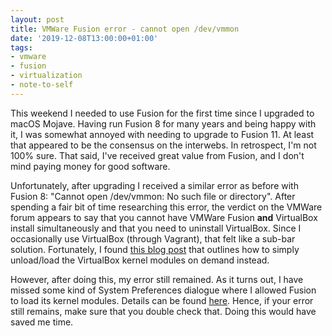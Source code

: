 ```yaml
---
layout: post
title: VMWare Fusion error - cannot open /dev/vmmon
date: '2019-12-08T13:00:00+01:00'
tags:
- vmware
- fusion
- virtualization
- note-to-self
---
```


This weekend I needed to use Fusion for the first time since I upgraded to macOS Mojave. Having run Fusion 8 for many years and being happy with it, I was somewhat annoyed with needing to upgrade to Fusion 11. At least that appeared to be the consensus on the interwebs. In retrospect, I'm not 100% sure. That said, I've received great value from Fusion, and I don't mind paying money for good software.

Unfortunately, after upgrading I received a similar error as before with Fusion 8: "Cannot open /dev/vmmon: No such file or directory". After spending a fair bit of time researching this error, the verdict on the VMWare forum appears to say that you cannot have VMWare Fusion **and** VirtualBox install simultaneously and that you need to uninstall VirtualBox. Since I occasionally use VirtualBox (through Vagrant), that felt like a sub-bar solution. Fortunately, I found [this blog post](https://www.kastelo.net/blog/2017-05/coexisting-virtualbox-vmware-fusion-macos/) that outlines how to simply unload/load the VirtualBox kernel modules on demand instead.

However, after doing this, my error still remained. As it turns out, I have missed some kind of System Preferences dialogue where I allowed Fusion to load its kernel modules. Details can be found [here](http://www.programmersought.com/article/9068165406/). Hence, if your error still remains, make sure that you double check that. Doing this would have saved me time.
